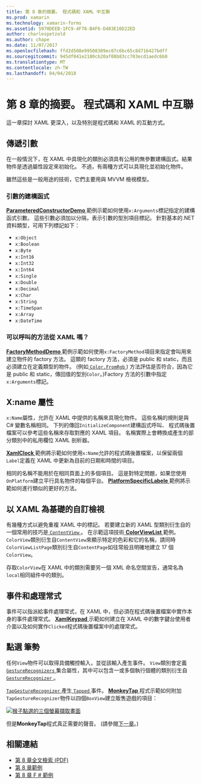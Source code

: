 ```yaml
---
title: 第 8 章的摘要。 程式碼和 XAML 中互聯
ms.prod: xamarin
ms.technology: xamarin-forms
ms.assetid: 5970DEEB-1FC9-4F78-B4F6-D403E16D22ED
author: charlespetzold
ms.author: chape
ms.date: 11/07/2017
ms.openlocfilehash: ffd2d508e99508309ec07c6bc65c8d716427bdff
ms.sourcegitcommit: 945df041e2180cb20af08b83cc703ecd1aedc6b0
ms.translationtype: MT
ms.contentlocale: zh-TW
ms.lasthandoff: 04/04/2018
---
```

# <a name="summary-of-chapter-8-code-and-xaml-in-harmony"></a>第 8 章的摘要。 程式碼和 XAML 中互聯

這一章探討 XAML 更深入，以及特別是程式碼和 XAML 的互動方式。

## <a name="passing-arguments"></a>傳遞引數

在一般情況下，在 XAML 中具現化的類別必須具有公用的無參數建構函式。結果物件是透過屬性設定來初始化。 不過，有兩種方式可以具現化並初始化物件。

雖然這些是一般用途的技術，它們主要用與 MVVM 檢視模型。

### <a name="constructors-with-arguments"></a>引數的建構函式

[ **ParameteredConstructorDemo** ](https://github.com/xamarin/xamarin-forms-book-samples/tree/master/Chapter08/ParameteredConstructorDemo)範例示範如何使用`x:Arguments`標記指定的建構函式引數。 這些引數必須加以分隔，表示引數的型別項目標記。 針對基本的.NET 資料類型，可用下列標記如下：

- `x:Object`
- `x:Boolean`
- `x:Byte`
- `x:Int16`
- `x:Int32`
- `x:Int64`
- `x:Single`
- `x:Double`
- `x:Decimal`
- `x:Char`
- `x:String`
- `x:TimeSpan`
- `x:Array`
- `x:DateTime`

### <a name="can-i-call-methods-from-xaml"></a>可以呼叫的方法從 XAML 嗎？

[ **FactoryMethodDemo** ](https://github.com/xamarin/xamarin-forms-book-samples/tree/master/Chapter08/FactoryMethodDemo)範例示範如何使用`x:FactoryMethod`項目來指定會叫用來建立物件的 factory 方法。 這類的 factory 方法，必須是 public 和 static，而且必須建立在定義類型的物件。 (例如[ `Color.FromRgb` ](https://developer.xamarin.com/api/member/Xamarin.Forms.Color.FromRgb/p/System.Double/System.Double/System.Double/)) 方法評估是否符合，因為它是 public 和 static，傳回值的型別`Color`。)Factory 方法的引數中指定`x:Arguments`標記。

## <a name="the-xname-attribute"></a>X:name 屬性

`x:Name`屬性，允許在 XAML 中提供的名稱來具現化物件。 這些名稱的規則是與 C# 變數名稱相同。 下列的傳回`InitializeComponent`建構函式呼叫、 程式碼後置檔案可以參考這些名稱來存取對應的 XAML 項目。 名稱實際上會轉換成產生的部分類別中的私用欄位 XAML 剖析器。

[ **XamlClock** ](https://github.com/xamarin/xamarin-forms-book-samples/tree/master/Chapter08/XamlClock)範例將示範如何使用`x:Name`允許的程式碼後置檔案，以保留兩個`Label`定義在 XAML 中更新為目前的日期和時間的項目。

相同的名稱不能用於在相同頁面上的多個項目。 這是對特定問題，如果您使用`OnPlatform`建立平行具名物件的每個平台。 [ **PlatformSpecificLabele** ](https://github.com/xamarin/xamarin-forms-book-samples/tree/master/Chapter08/PlatformSpecificLabels)範例將示範如何進行類似的更好的方法。

## <a name="custom-xaml-based-views"></a>以 XAML 為基礎的自訂檢視

有幾種方式以避免重複 XAML 中的標記。 若要建立新的 XAML 型類別衍生自的一個常用的技巧是[ `ContentView` ](https://developer.xamarin.com/api/type/Xamarin.Forms.ContentView/)。 在示範這項技術[ **ColorViewList** ](https://github.com/xamarin/xamarin-forms-book-samples/tree/master/Chapter08/ColorViewList)範例。 `ColorView`類別衍生自`ContentView`來顯示特定的色彩和它的名稱，請同時`ColorViewListPage`類別衍生自`ContentPage`如往常般且明確地建立 17 個`ColorView`。

存取`ColorView`在 XAML 中的類別需要另一個 XML 命名空間宣告，通常名為`local`相同組件中的類別。

## <a name="events-and-handlers"></a>事件和處理常式

事件可以指派給事件處理常式，在 XAML 中，但必須在程式碼後置檔案中實作本身的事件處理常式。 [ **XamlKeypad** ](https://github.com/xamarin/xamarin-forms-book-samples/tree/master/Chapter08/XamlKeypad)示範如何建立在 XAML 中的數字鍵台使用者介面以及如何實作`Clicked`程式碼後置檔案中的處理常式。

## <a name="tap-gestures"></a>點選 筆勢

任何`View`物件可以取得具備觸控輸入，並從該輸入產生事件。 `View`類別會定義[ `GestureRecognizers` ](https://developer.xamarin.com/api/property/Xamarin.Forms.View.GestureRecognizers/)集合屬性，其中可以包含一或多個執行個體的類別衍生自[ `GestureRecognizer` ](https://developer.xamarin.com/api/type/Xamarin.Forms.GestureRecognizer/)。

[ `TapGestureRecognizer` ](https://developer.xamarin.com/api/type/Xamarin.Forms.TapGestureRecognizer/)產生[ `Tapped` ](https://developer.xamarin.com/api/event/Xamarin.Forms.TapGestureRecognizer.Tapped/)事件。 [ **MonkeyTap** ](https://github.com/xamarin/xamarin-forms-book-samples/tree/master/Chapter08/MonkeyTap)程式示範如何附加`TapGestureRecognizer`物件以四個`BoxView`建立販售遊戲的項目：

[![猴子點選的三個螢幕擷取畫面](images/ch08fg07-small.png "Imitation 遊戲")](images/ch08fg07-large.png#lightbox "Imitation 遊戲")

但是**MonkeyTap**程式真正需要的聲音。 (請參閱[下一章](chapter09.md)。)



## <a name="related-links"></a>相關連結

- [第 8 章全文檢索 (PDF)](https://download.xamarin.com/developer/xamarin-forms-book/XamarinFormsBook-Ch08-Apr2016.pdf)
- [第 8 章範例](https://github.com/xamarin/xamarin-forms-book-samples/tree/master/Chapter08)
- [第 8 章 F # 範例](https://github.com/xamarin/xamarin-forms-book-samples/tree/master/Chapter08/FS/XamlKeypad)
